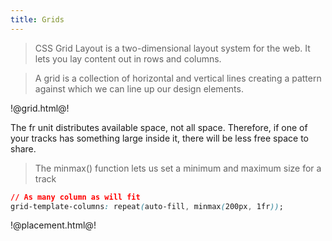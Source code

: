 ```yaml
---
title: Grids
---
```


> CSS Grid Layout is a two-dimensional layout system for the web. It lets you lay content out in rows and columns.

> A grid is a collection of horizontal and vertical lines creating a pattern against which we can line up our design elements.

!@grid.html@!

The fr unit distributes available space, not all space. Therefore, if one of your tracks has something large inside it, there will be less free space to share.

> The minmax() function lets us set a minimum and maximum size for a track

```css
// As many column as will fit
grid-template-columns: repeat(auto-fill, minmax(200px, 1fr));
```

!@placement.html@!



